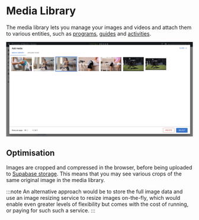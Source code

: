 # Media Library

The media library lets you manage your images and videos and attach them to
various entities, such as [programs](./programs.md), [guides](./guides.md) and
[activities](./activities).

![Media library](../static/img/media-library.png)

## Optimisation

Images are cropped and compressed in the browser, before being uploaded to
[Supabase storage](https://supabase.com/docs/guides/storage). This means that
you may see various crops of the same original image in the media library.

:::note
An alternative approach would be to store the full image data and use an
image resizing service to resize images on-the-fly, which would enable even
greater levels of flexibility but comes with the cost of running, or paying for
such such a service.
:::
